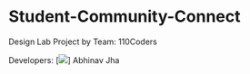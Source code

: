 # Student-Community-Connect
Design Lab Project by Team: 110Coders

Developers: 
[<img src = "https://github.com/dwij28/">] Abhinav Jha
